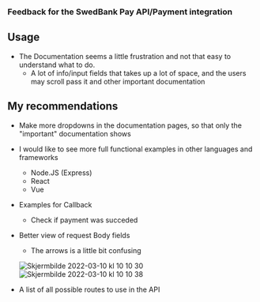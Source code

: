 ### Feedback for the SwedBank Pay API/Payment integration

## Usage
- The Documentation seems a little frustration and not that easy to understand what to do.
    - A lot of info/input fields that takes up a lot of space, and the users may scroll pass it and other important documentation



## My recommendations
- Make more dropdowns in the documentation pages, so that only the "important" documentation shows
- I would like to see more full functional examples in other languages and frameworks
    - Node.JS (Express)
    - React
    - Vue
- Examples for Callback 
    - Check if payment was succeded
- Better view of request Body fields
    - The arrows is a little bit confusing

    ![Skjermbilde 2022-03-10 kl  10 10 30](https://user-images.githubusercontent.com/40148297/157628948-c1fbe146-2e54-4aa5-866f-8c913c681ef9.png)
    ![Skjermbilde 2022-03-10 kl  10 10 38](https://user-images.githubusercontent.com/40148297/157628973-96ff50d4-701e-4293-ad07-78f6d5270bed.png)
- A list of all possible routes to use in the API